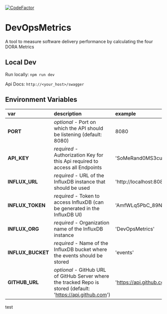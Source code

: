[![CodeFactor](https://www.codefactor.io/repository/github/justus-e/devopsmetrics/badge)](https://www.codefactor.io/repository/github/justus-e/devopsmetrics)
# DevOpsMetrics

A tool to measure software delivery performance by calculating the four DORA Metrics

## Local Dev

Run locally: `npm run dev`

Api Docs: `http://<your_host>/swagger`

## Environment Variables

| var               | description                                                                                                   | example                   |
|:------------------|:--------------------------------------------------------------------------------------------------------------|:--------------------------|
| **PORT**          | _optional_ - Port on which the API should be listening (default: 8080)                                        | 8080                      |
| **API_KEY**       | _required_ - Authorization Key for this Api required to access all Endpoints                                  | 'SoMeRand0MS3curE5trinG'  |
| **INFLUX_URL**    | _required_ - URL of the InfluxDB instance that should be used                                                 | 'http://localhost:8086'   |
| **INFLUX_TOKEN**  | _required_ - Token to access InfluxDB (can be generated in the InfluxDB UI)                                   | 'AmfWLq5PbC_89NkpO\[...]' |
| **INFLUX_ORG**    | _required_ - Organization name of the InfluxDB instance                                                       | 'DevOpsMetrics'           |
| **INFLUX_BUCKET** | _required_ - Name of the InfluxDB bucket where the events should be stored                                    | 'events'                  |
| **GITHUB_URL**    | _optional_ - GitHub URL of GitHub Server where the tracked Repo is stored (default: 'https://api.github.com') | 'https://api.github.com'  |
 test

